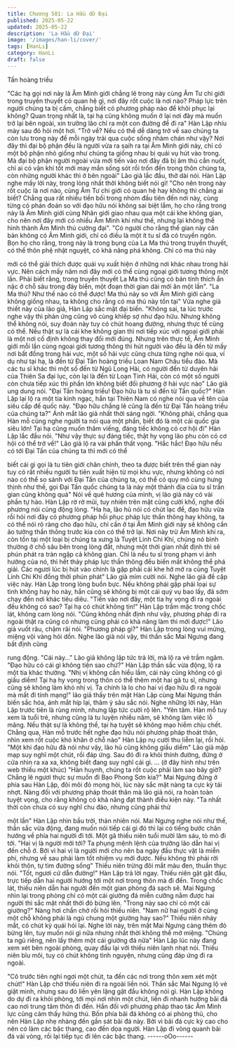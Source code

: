 ```yaml
---
title: Chương 581: La Hầu dữ Đại
published: 2025-05-22
updated: 2025-05-22
description: 'La Hầu dữ Đại'
image: '/images/han-li/cover/'
tags: [HanLi]
category: HanLi
draft: false
---
```


Tấn hoàng triều

"Các hạ gọi nơi này là Âm Minh giới chẳng lẽ trong này cùng Âm
Tư chi giới trong truyền thuyết có quan hệ gì, nơi đây rốt cuộc là
nơi nào? Pháp lực trên người chúng ta bị cấm, chẳng biết có
phương pháp nào để khôi phục lại không? Quan trọng nhất là, tại
hạ cũng không muốn ở lại nơi đây mà muốn trở lại bên ngoài, xin
trưởng lão chỉ ra một con đường để đi ra" Hàn Lập nhíu mày sau
đó hỏi một hơi.
"Trở về? Nếu có thể dễ dàng trở về sao chúng ta còn lưu trong
này để mỗi ngày trải qua cuộc sống nhàm chán như vậy? Nơi đây
thì đại bộ phận đều là người vừa ra saih ra tại Âm Minh giới này,
chỉ có một bộ phận nhỏ giống như chúng ta giống nhau bị quái vụ
hút vào trong. Mà đại bộ phận người ngoài vừa mới tiến vào nơi
đây đã bị âm thú cắn nuốt, chỉ ai có vận khí tốt mới may mắn
sống sót rồi trốn đến trong thôn chúng ta, còn những người khác
thì ở bên ngoài" Lão giả lắc đầu, thở dài nói.
Hàn Lập nghe mấy lời này, trong lòng nhất thời không biết nói gì!
"Cho nên trong này rốt cuộc là nơi nào, cùng Âm Tư chi giới có
quan hệ hay không thì chẳng ai biết? Chẳng qua rất nhiều tiền bối
trong nhóm đầu tiên đến nơi này, cùng từng có phán đoán so với
đạo hữu nói không sai biệt lắm, họ cho rằng trong này là Âm Minh
giới cùng Nhân giới giao nhau qua một cái khe không gian, cho
nên nơi đây mới có nhiều Âm Minh khí như thế, nhưng lại không
thể hình thành Âm Minh thú cường đại".
"Có người cho rằng thế gian này căn bản không có Âm Minh giới,
chỉ có điều là một ít tu sĩ đã có truyền ngôn. Bọn họ cho rằng,
trong này là trong bụng của La Ma thú trong truyền thuyết, có thể
thôn phệ nhật nguyệt, có khả năng phá không. Chỉ có ma thú này

mới có thể giải thích được quái vụ xuất hiện ở những nơi khác
nhau trong hải vực. Nên cách mấy năm nơi đây mới có thể cùng
ngoại giới tương thông một lần. Phải biết rằng, trong truyền thuyết
La Ma thú cũng có bản tính thích ẩn nặc ở chỗ sâu trong đáy
biển, một đoạn thời gian dài mới ăn một lần".
"La Ma thú? Như thế nào có thể được! Ma thú này so với Âm
Minh giới càng không giống nhau, ta không cho rằng có ma thú
này tồn tại" Vừa nghe giả thiết này của lão giả, Hàn Lập sắc mặt
đại biến.
"Không sai, ta lúc trước nghe vậy thì phản ứng cũng vô cùng
khiếp sợ như đạo hữu. Nhưng không thể không nói, suy đoán này
tuy có chút hoang đường, nhưng thực tế cũng có thể. Nếu thật sự
là cái khe không gian thì nơi tiếp xúc với ngoại giới phải là một nơi
cố định không thay đổi mới đúng. Nhưng trên thực tế, Âm Minh
giới mỗi lần cùng ngoại giới tương thông thì hút người vào đều là
đến từ mấy nơi bất đồng trong hải vực, một số hải vực cũng chưa
từng nghe nói qua, ví dụ như tại hạ, là đến từ Đại Tấn hoàng triều
Loan Nam Châu tiểu đảo. Mà các tu sĩ khác thì một số đến từ Ngũ
Long Hải, có người đến từ duyên hải của Thiên Sa đại lục, còn lại
là đến từ Loạn Tinh Hải, còn có một số người còn chưa tiếp xúc
thì phần lớn không biết đối phương ở hải vực nào" Lão giả ung
dung nói.
"Đại Tấn hoàng triều! Đạo hữu là tu sĩ đến từ Tấn quốc?" Hàn Lập
lại lộ ra một tia kinh ngạc, hắn tại Thiên Nam có nghe nói qua về
tên của siêu cấp đế quốc này.
"Đạo hữu chẳng lẽ cũng là đến từ Đại Tấn hoàng triều của chúng
ta?" Ánh mắt lão giả nhất thời sáng ngời.
"Không phải, chẳng qua Hàn mỗ cũng nghe người ta nói qua một
phần, biết đó là một cái quốc gia siêu lớn! Tại hạ cũng muốn thăm
viếng, đáng tiếc không có cơ hội đi" Hàn Lập lắc đầu nói.
"Như vậy thực sự đáng tiếc, thật hy vọng lão phu còn có cơ hội có
thể trở về!" Lão giả lộ ra vài phần thất vọng.
"Hắc hắc! Đạo hữu nếu có tới Đại Tấn của chúng ta thì mới có thể

biết cái gì gọi là tu tiên giới chân chính, theo ta được biết trên thế
gian này tuy có rất nhiều người tu tiên xuất hiện từ mọi khu vực,
nhưng không có nơi nào có thể so sánh với Đại Tấn của chúng ta,
có thể có quy mô cùng hưng thịnh như thế, gọi Đại Tấn quốc
chúng ta là này một thánh địa của tu sĩ trần gian cũng không quá"
Nói về quê hương của mình, vị lão giả này có vài phần tự hào.
Hàn Lập rờ rờ mũi, tuy nhiên trên mặt cũng cười khổ, nghe đối
phương nói cũng động lòng.
"Ha ha, lão hủ nói có chút lạc đề, đạo hữu vừa rồi hỏi nơi đây có
phương pháp hồi phục pháp lực thần thông hay không, ta có thể
nói rõ ràng cho đạo hữu, chỉ cần ở tại Âm Minh giới này sẽ không
cần ảo tưởng thần thông trước kia còn có thể trở lại. Nơi này trừ
Âm Minh khí ra, còn tồn tại một loại bị chúng ta xưng là Tuyệt Linh
Chi Khí, chúng nó bình thường ở chỗ sâu bên trong lòng đất,
nhưng một thời gian nhất định thì sẽ phún phát ra tràn ngập cả
không gian. Chỉ là nếu tu sĩ trong phạm vi ảnh hưởng của nó, thì
hết thảy pháp lực thần thông đều biến mất không thể phá giải.
Các ngươi lúc bị hút vào chính là gặp phải cái khe hở mở ra cùng
Tuyệt Linh Chi Khí đồng thời phún phát" Lão giả mỉm cười nói.
Nghe lão giả đề cập việc này. Hàn Lập trong lòng buồn bực.
Nếu không phải gặp phải loại sự tình không hay ho này, hắn cũng
sẽ không bị một cái quỷ vụ bao lấy, đã sớm chạy đến nơi khác
tiêu diêu.
"Tiến vào nơi đây, một tia hy vọng đi ra ngoài đều không có sao?
Tại hạ có chút không tin!" Hàn Lập trầm mặc trong chốc lát, không
cam lòng nói.
"Cũng không nhất định như vậy, phương pháp đi ra ngoài thật ra
cũng có nhưng cũng phải có khả năng làm thì mới được!" Lão giả
vuốt râu, chậm rãi nói.
"Phương pháp gì?" Hàn Lập trong lòng vui mừng, miệng vội vàng
hỏi dồn.
Nghe lão giả nói vậy, thì thần sắc Mai Ngưng đang bất định cũng

rung động.
"Cái này…" Lão giả không lập tức trả lời, mà lộ ra vẻ trầm ngâm.
"Đạo hữu có cái gì không tiện sao chứ?" Hàn Lập thần sắc vừa
động, lộ ra một tia khác thường.
"Nhị vị không cần hiểu lầm, cái này cũng không có gì giấu diếm!
Tại hạ hy vọng trong thôn có thể thêm một hai gã tu sĩ, nhưng
cũng sẽ không làm khó nhị vị. Ta chính là lo cho hai vị đạo hữu đi
ra ngoài mà mất đi tính mạng!" lão giả thấy trên mặt Hàn Lập
cùng Mai Ngưng thần biến sắc hóa, ánh mắt híp lại, thâm ý sâu
sắc nói.
Nghe những lời này, Hàn Lập trước tiên là rùng mình, nhưng lập
tức cười rộ lên.
"Yên tâm. Hàn mỗ tuy xem là tuổi trẻ, nhưng cũng là tu luyện
nhiều năm, sẽ không làm việc lỗ mãng. Nếu thật sự là không thể,
tại hạ tuyệt sẽ không mạo hiểm chịu chết. Chẳng qua, Hàn mỗ
trước hết nghe đạo hữu nói phương pháp thoát thân, nhìn xem rốt
cuộc khó khăn ở chỗ nào" Hàn Lập nụ cười thu liễm lại, rồi hỏi.
"Một khi đạo hữu đã nói như vậy, lão hủ cũng không giấu diếm"
Lão giả mập mạp suy nghĩ một chút, rồi đáp ứng. Sau đó đi ra
khỏi thính đường, đứng ở cửa nhìn ra xa xa, không biết đang suy
nghĩ cái gì.
… (ở đây hình như trên web thiếu một khúc)
"Hàn huynh, chúng ta rốt cuộc phải làm sao bây giờ? Chẳng lẽ
ngươi thực sự muốn đi Bạo Phong Sơn kia?" Mai Ngưng đứng ở
phía sau Hàn Lập, đôi môi đỏ mọng hỏi, lúc này sắc mặt nàng ta
cực kỳ tái nhợt.
Nàng đối với phương pháp thoát thân mà lão giả nói, ra hoàn
toàn tuyệt vọng, cho rằng không có khả năng đạt thành điều kiện
này.
"Ta nhất thời còn chưa có suy nghĩ chu đáo, nhưng cũng phải thử

một lần" Hàn Lập nhìn bầu trời, thản nhiên nói.
Mai Ngưng nghe nói như thế, thần sắc vừa động, đang muốn nói
tiếp cái gì đó thì lại có tiếng bước chân hướng về phía hai người
đi tới.
Một gã thiếu niên tuổi mười lăm sáu, tò mò đi tới.
"Hai vị là người mới tới? Ta phụng mệnh lệnh của trưởng lão dẫn
hai vị đến chỗ ở. Bởi vì hai vị là người mới cho nên ba ngày đầu
thực vật là miễn phí, nhưng về sau phải làm tốt nhiệm vụ mới
được. Nếu không thì phải rời khỏi thôn, tự tìm đường sống" Thiếu
niên trừng đôi mắt màu đen, thuần thục nói.
"Tốt, ngươi cứ dẫn đường!" Hàn Lập trả lời ngay.
Thiếu niên gật gật đầu, trực tiếp dẫn hai người hướng tới một nơi
trong thôn mà đi đến.
Trong chốc lát, thiếu niên dẫn hai người đến một gian phòng đá
sạch sẽ.
Mai Ngưng nhìn lại trong phòng chỉ có một cái giường đá miễn
cưỡng nằm được hai người thì sắc mặt nhất thời đỏ bừng lên.
"Trong này sao chỉ có một cái giường?" Nàng hơi chần chờ rồi hỏi
thiếu niên.
"Nam nữ hai người ở cùng một chỗ không phải là ngủ chung một
giường hay sao?" Thiếu niên nháy mắt, có chút kỳ quái hỏi lại.
Nghe lời này, trên mặt Mai Ngưng càng thêm đỏ bừng lên, tuy
muốn nói gì nữa nhưng nhất thời không thể mở miệng.
"Chúng ta ngủ riêng, nên lấy thêm một cái giường đá nữa" Hàn
Lập lúc này đang xem xét bên ngoài phòng, quay đầu lại với thiếu
niên lạnh nhạt nói.
Thiếu niên bĩu môi, tuy có chút không tình nguyện, nhưng cũng
đáp ứng đi ra ngoài.

"Cô trước tiên nghỉ ngơi một chút, ta đến các nơi trong thôn xem
xét một chút!" Hàn Lập chờ thiếu niên đi ra ngoài liền nói. Thần
sắc Mai Ngưng lộ vẻ giật mình, nhưng sau đó liền yên lặng gật
đầu không nói gì.
Hàn Lập không do dự đi ra khỏi phòng, tới mọi nơi nhìn một chút,
liền đi nhanh hướng bãi đá cao nơi trung tâm thôn đi đến.
Hắn đối với phương pháp thao tác Âm Minh lực cũng cảm thấy
hứng thú.
Bốn phía bãi đá không có ai phòng thủ, cho nên Hàn Lập nhẹ
nhàng đến gần sát bãi đá này.
Bởi vì bãi đá cực kỳ cao cho nên có làm các bậc thang, cao đến
dọa người.
Hàn Lập đi vòng quanh bãi đá vài vòng, rồi lại tiếp tục đi lên các
bậc thang.
------oOo------
